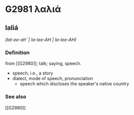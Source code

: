 # G2981 λαλιά

## laliá

_(lal-ee-ah' | la-lee-AH | la-lee-AH)_

### Definition

from [[G2980]]; talk; saying, speech.

- speech, i.e., a story
- dialect, mode of speech, pronunciation
  - speech which discloses the speaker's native country

### See also

[[G2980]]

